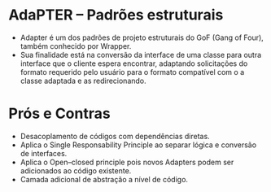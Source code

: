 # AdaPTER – Padrões estruturais

- Adapter é um dos padrões de projeto estruturais do GoF (Gang of Four), também conhecido por Wrapper.
- Sua finalidade está na conversão da interface de uma classe para outra interface que o cliente espera encontrar, adaptando solicitações do formato requerido pelo usuário para o formato compatível com o a classe adaptada e as redirecionando. 

# Prós e Contras

- Desacoplamento de códigos com dependências diretas.
- Aplica o Single Responsability Principle ao separar lógica e conversão de interfaces.
- Aplica o Open–closed principle pois novos Adapters podem ser adicionados ao código existente.
- Camada adicional de abstração a nível de código.
